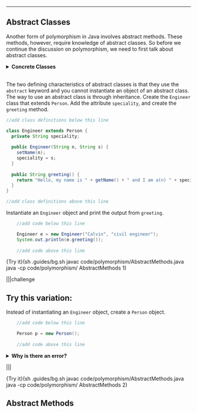 ----------

## Abstract Classes

Another form of polymorphism in Java involves abstract methods. These methods, however, require knowledge of abstract classes. So before we continue the discussion on polymorphism, we need to first talk about abstract classes.

<details>
  <summary><strong>Concrete Classes</strong></summary>
  Any class that is not an abstract class is called a concrete class. You do not need to use a keyword to indicate that a class is concrete.
</details><br>

The two defining characteristics of abstract classes is that they use the `abstract` keyword and you cannot instantiate an object of an abstract class. The way to use an abstract class is through inheritance. Create the `Engineer` class that extends `Person`. Add the attribute `speciality`, and create the `greeting` method.

```java
//add class definitions below this line

class Engineer extends Person {
  private String speciality;
  
  public Engineer(String n, String s) {
    setName(n);
    speciality = s;
  }
  
  public String greeting() {
    return "Hello, my name is " + getName() + " and I am a(n) " + speciality;
  }
}

//add class definitions above this line
```

Instantiate an `Engineer` object and print the output from `greeting`.

```java
    //add code below this line

    Engineer e = new Engineer("Calvin", "civil engineer");
    System.out.println(e.greeting());
    
    //add code above this line
```

{Try it}(sh .guides/bg.sh javac code/polymorphism/AbstractMethods.java java -cp code/polymorphism/ AbstractMethods 1)

|||challenge
## Try this variation:
Instead of instantiating an `Engineer` object, create a `Person` object.
```java
    //add code below this line

    Person p = new Person();
    
    //add code above this line
```

<details>
  <summary><strong>Why is there an error?</strong></summary>
  The <code>Person</code> class is an abstract class. Java will not allow you to directly instantiate an object of an abstract class. You must use the abstract class through inheritance.
</details>

|||

{Try it}(sh .guides/bg.sh javac code/polymorphism/AbstractMethods.java java -cp code/polymorphism/ AbstractMethods 2)

## Abstract Methods

